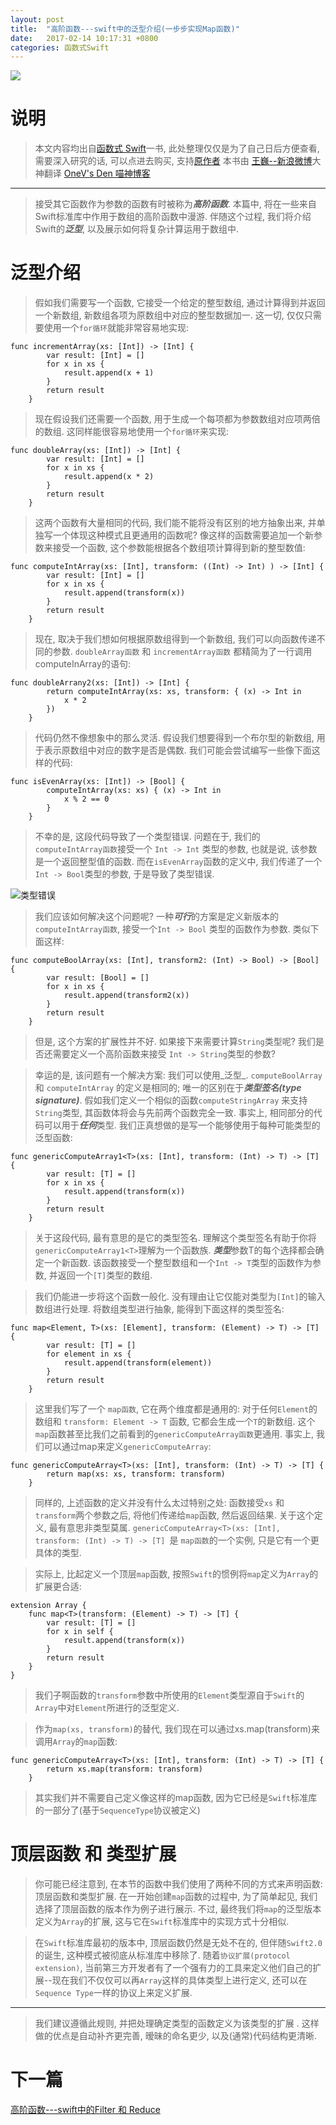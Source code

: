 ```yaml
---
layout: post
title:  "高阶函数---swift中的泛型介绍(一步步实现Map函数)"
date:   2017-02-14 10:17:31 +0800
categories: 函数式Swift
---
```

![](http://upload-images.jianshu.io/upload_images/3538284-2d9c01962d77399b.jpg?imageMogr2/auto-orient/strip%7CimageView2/2/w/1240)

# 说明
> 本文内容均出自[函数式 Swift](https://store.objccn.io/products/functional-swift/)一书, 此处整理仅仅是为了自己日后方便查看, 需要深入研究的话, 可以点进去购买, 支持[原作者](https://store.objccn.io/products/functional-swift/)
本书由 [王巍--新浪微博](http://weibo.com/onevcat?is_hot=1)大神翻译
[OneV's Den 喵神博客](https://onevcat.com/#blog)

---

> 接受其它函数作为参数的函数有时被称为***高阶函数***. 本篇中, 将在一些来自Swift标准库中作用于数组的高阶函数中漫游. 伴随这个过程, 我们将介绍Swift的***泛型***, 以及展示如何将复杂计算运用于数组中.

# 泛型介绍
> 假如我们需要写一个函数, 它接受一个给定的整型数组, 通过计算得到并返回一个新数组, 新数组各项为原数组中对应的整型数据加一. 这一切, 仅仅只需要使用一个`for循环`就能非常容易地实现:

```
func incrementArray(xs: [Int]) -> [Int] {
        var result: [Int] = []
        for x in xs {
            result.append(x + 1)
        }
        return result
    }
```

> 现在假设我们还需要一个函数, 用于生成一个每项都为参数数组对应项两倍的数组. 这同样能很容易地使用一个`for循环`来实现:

```
func doubleArray(xs: [Int]) -> [Int] {
        var result: [Int] = []
        for x in xs {
            result.append(x * 2)
        }
        return result
    }
```

> 这两个函数有大量相同的代码, 我们能不能将没有区别的地方抽象出来, 并单独写一个体现这种模式且更通用的函数呢? 像这样的函数需要追加一个新参数来接受一个函数, 这个参数能根据各个数组项计算得到新的整型数值:

```
func computeIntArray(xs: [Int], transform: ((Int) -> Int) ) -> [Int] {
        var result: [Int] = []
        for x in xs {
            result.append(transform(x))
        }
        return result
    }
```

> 现在, 取决于我们想如何根据原数组得到一个新数组, 我们可以向函数传递不同的参数. `doubleArray函数` 和 `incrementArray函数` 都精简为了一行调用 computeInArray的语句:

```
func doubleArrany2(xs: [Int]) -> [Int] {
        return computeIntArray(xs: xs, transform: { (x) -> Int in
            x * 2
        })
    }
```

> 代码仍然不像想象中的那么灵活. 假设我们想要得到一个布尔型的新数组, 用于表示原数组中对应的数字是否是偶数. 我们可能会尝试编写一些像下面这样的代码: 

```
func isEvenArray(xs: [Int]) -> [Bool] {
        computeIntArray(xs: xs) { (x) -> Int in
            x % 2 == 0
        }
    }
```

> 不幸的是, 这段代码导致了一个类型错误. 问题在于, 我们的`computeIntArray函数`接受一个 `Int -> Int` 类型的参数, 也就是说, 该参数是一个返回整型值的函数. 而在`isEvenArray`函数的定义中, 我们传递了一个`Int -> Bool`类型的参数, 于是导致了类型错误.

![类型错误](http://upload-images.jianshu.io/upload_images/3538284-f1809c26ee8b36fc.png?imageMogr2/auto-orient/strip%7CimageView2/2/w/1240)

 > 我们应该如何解决这个问题呢? 一种***可行***的方案是定义新版本的`computeIntArray函数`, 接受一个`Int -> Bool` 类型的函数作为参数. 类似下面这样: 

```
func computeBoolArray(xs: [Int], transform2: (Int) -> Bool) -> [Bool] {
        var result: [Bool] = []
        for x in xs {
            result.append(transform2(x))
        }
        return result
    }
```
> 但是, 这个方案的扩展性并不好. 如果接下来需要计算`String`类型呢? 我们是否还需要定义一个高阶函数来接受 `Int -> String`类型的参数?


> 幸运的是, 该问题有一个解决方案: 我们可以使用_泛型_. `computeBoolArray` 和 `computeIntArray` 的定义是相同的; 唯一的区别在于***类型签名(type signature)***. 假如我们定义一个相似的函数`computeStringArray` 来支持`String`类型, 其函数体将会与先前两个函数完全一致. 事实上, 相同部分的代码可以用于***任何***类型. 我们正真想做的是写一个能够使用于每种可能类型的泛型函数: 

```
func genericComputeArray1<T>(xs: [Int], transform: (Int) -> T) -> [T] {
        var result: [T] = []
        for x in xs {
            result.append(transform(x))
        }
        return result
    }
```

> 关于这段代码, 最有意思的是它的类型签名. 理解这个类型签名有助于你将`genericComputeArray1<T>`理解为一个函数族. ***类型***参数T的每个选择都会确定一个新函数. 该函数接受一个整型数组和一个`Int -> T`类型的函数作为参数, 并返回一个`[T]`类型的数组.


> 我们仍能进一步将这个函数一般化. 没有理由让它仅能对类型为`[Int]`的输入数组进行处理. 将数组类型进行抽象, 能得到下面这样的类型签名:

```
func map<Element, T>(xs: [Element], transform: (Element) -> T) -> [T] {
        var result: [T] = []
        for element in xs {
            result.append(transform(element))
        }
        return result
    }
```

> 这里我们写了一个 `map函数`, 它在两个维度都是通用的: 对于任何`Element`的数组和 `transform: Element -> T` 函数, 它都会生成一个`T`的新数组. 这个`map`函数甚至比我们之前看到的`genericComputeArray函数`更通用. 事实上, 我们可以通过map来定义`genericComputeArray`:

```
func genericComputeArray<T>(xs: [Int], transform: (Int) -> T) -> [T] {
        return map(xs: xs, transform: transform)
    }
```

> 同样的, 上述函数的定义并没有什么太过特别之处: 函数接受`xs` 和 `transform`两个参数之后, 将他们传递给`map`函数, 然后返回结果. 关于这个定义, 最有意思非类型莫属. `genericComputeArray<T>(xs: [Int], transform: (Int) -> T) -> [T] `是 `map函数`的一个实例, 只是它有一个更具体的类型.

> 实际上, 比起定义一个顶层`map`函数, 按照`Swift`的惯例将`map`定义为`Array`的扩展更合适: 

```
extension Array {
    func map<T>(transform: (Element) -> T) -> [T] {
        var result: [T] = []
        for x in self {
            result.append(transform(x))
        }
        return result
    }
}
```
> 我们子啊函数的`transform`参数中所使用的`Element`类型源自于`Swift`的`Array`中对`Element`所进行的泛型定义.

> 作为`map(xs, transform)`的替代, 我们现在可以通过xs.map(transform)来调用`Array`的`map`函数: 

```
func genericComputeArray<T>(xs: [Int], transform: (Int) -> T) -> [T] {
        return xs.map(transform: transform)
    }
```

> 其实我们并不需要自己定义像这样的map函数, 因为它已经是`Swift`标准库的一部分了(基于`SequenceType`协议被定义)

# 顶层函数 和 类型扩展
> 你可能已经注意到, 在本节的函数中我们使用了两种不同的方式来声明函数: 顶层函数和类型扩展. 在一开始创建`map`函数的过程中, 为了简单起见, 我们选择了顶层函数的版本作为例子进行展示. 不过, 最终我们将`map`的泛型版本定义为`Array`的扩展, 这与它在`Swift`标准库中的实现方式十分相似.

> 在`Swift`标准库最初的版本中, 顶层函数仍然是无处不在的, 但伴随`Swift2.0`的诞生, 这种模式被彻底从标准库中移除了. 随着`协议扩展(protocol extension)`, 当前第三方开发者有了一个强有力的工具来定义他们自己的扩展--现在我们不仅仅可以再`Array`这样的具体类型上进行定义, 还可以在`Sequence Type`一样的协议上来定义扩展.

---
> 我们建议遵循此规则, 并把处理确定类型的函数定义为该类型的扩展 . 这样做的优点是自动补齐更完善, 暧昧的命名更少, 以及(通常)代码结构更清晰.

# 下一篇
[高阶函数---swift中的Filter 和 Reduce](http://www.jianshu.com/p/a0762d30dda8)

[jekyll-docs]: https://jekyllrb.com/docs/home
[jekyll-gh]:   https://github.com/jekyll/jekyll
[jekyll-talk]: https://talk.jekyllrb.com/



